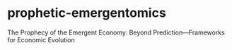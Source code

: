 # prophetic-emergentomics
The Prophecy of the Emergent Economy: Beyond Prediction—Frameworks for Economic Evolution
